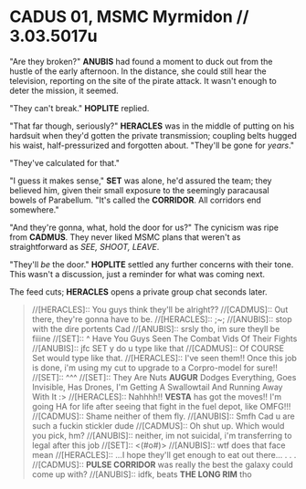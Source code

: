 # CADUS 01, MSMC Myrmidon  // 3.03.5017u
"Are they broken?" **ANUBIS** had found a moment to duck out from the hustle of the early afternoon. In the distance, she could still hear the television, reporting on the site of the pirate attack. It wasn't enough to deter the mission, it seemed.

"They can't break." **HOPLITE** replied.

"That far though, seriously?" **HERACLES** was in the middle of putting on his hardsuit when they'd gotten the private transmission; coupling belts hugged his waist, half-pressurized and forgotten about. "They'll be gone for *years*."

"They've calculated for that."

"I guess it makes sense," **SET** was alone, he'd assured the team; they believed him, given their small exposure to the seemingly paracausal bowels of Parabellum. "It's called the **CORRIDOR**. All corridors end somewhere."

"And they're gonna, what, hold the door for us?" The cynicism was ripe from **CADMUS**. They never liked MSMC plans that weren't as straightforward as *SEE, SHOOT, LEAVE*. 

"They'll *be* the door." **HOPLITE** settled any further concerns with their tone. This wasn't a discussion, just a reminder for what was coming next.

The feed cuts; **HERACLES** opens a private group chat seconds later.

>//[HERACLES]:: You guys think they'll be alright??
>//[CADMUS]:: Out there, they're gonna have to be.
>//[HERACLES]:: ;~;
>//[ANUBIS]:: stop with the dire portents Cad
>//[ANUBIS]:: srsly tho, im sure theyll be fiiine
>//[SET]:: ^ Have You Guys Seen The Combat Vids Of Their Fights
>//[ANUBIS]:: jfc SET y do u type like that
>//[CADMUS]:: Of COURSE Set would type like that.
>//[HERACLES]:: I've seen them!! Once this job is done, i'm using my cut to upgrade to a Corpro-model for sure!!
>//[SET]:: ^^^
>//[SET]:: They Are Nuts **AUGUR** Dodges Everything, Goes Invisible, Has Drones, I'm Getting A Swallowtail And Running Away With It :>
>//[HERACLES]:: Nahhhh!! **VESTA** has got the moves!! I'm going HA for life after seeing that fight in the fuel depot, like OMFG!!!
>//[CADMUS]:: Shame neither of them fly.
>//[ANUBIS]:: Smfh Cad u are such a fuckin stickler dude
>//[CADMUS]:: Oh shut up. Which would you pick, hm?
>//[ANUBIS]:: neither, im not suicidal, i'm transferring to legal after this job
>//[SET]:: <(#o#)> 
>//[ANUBIS]:: wtf does that face mean
>//[HERACLES]:: ...I hope they'll get enough to eat out there...
. . .
>//[CADMUS]:: **PULSE CORRIDOR** was really the best the galaxy could come up with?
>//[ANUBIS]:: idfk, beats **THE LONG RIM** tho